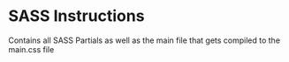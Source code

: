 #  SASS Instructions

Contains all SASS Partials as well as the main file that gets compiled to the main.css file